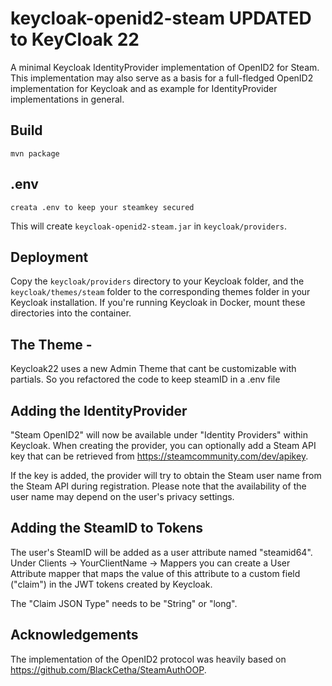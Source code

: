 # keycloak-openid2-steam UPDATED to KeyCloak 22

A minimal Keycloak IdentityProvider implementation of OpenID2 for Steam. This implementation may
also serve as a basis for a full-fledged OpenID2 implementation for Keycloak and as example for
IdentityProvider implementations in general.

## Build

```
mvn package
```

## .env

```
creata .env to keep your steamkey secured
```


This will create `keycloak-openid2-steam.jar` in `keycloak/providers`.

## Deployment

Copy the `keycloak/providers` directory to your Keycloak folder, and the `keycloak/themes/steam`
folder to the corresponding themes folder in your Keycloak installation. If you're running
Keycloak in Docker, mount these directories into the container.

## The Theme - 

Keycloak22 uses a new Admin Theme that cant be customizable with partials. So you refactored the code to keep steamID in a .env file

## Adding the IdentityProvider

"Steam OpenID2" will now be available under "Identity Providers" within Keycloak. When creating
the provider, you can optionally add a Steam API key that can be retrieved from
https://steamcommunity.com/dev/apikey.

If the key is added, the provider will try to obtain the Steam user name from the Steam API
during registration. Please note that the availability of the user name may depend on the user's
privacy settings.

## Adding the SteamID to Tokens

The user's SteamID will be added as a user attribute named "steamid64". Under Clients ->
YourClientName -> Mappers you can create a User Attribute mapper that maps the
value of this attribute to a custom field ("claim") in the JWT tokens created by Keycloak.

The "Claim JSON Type" needs to be "String" or "long".

## Acknowledgements

The implementation of the OpenID2 protocol was heavily based on
https://github.com/BlackCetha/SteamAuthOOP.
